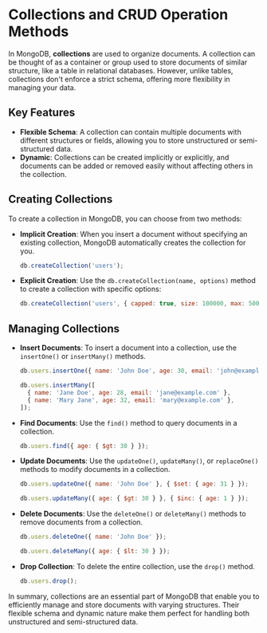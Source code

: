 # Collections and CRUD Operation Methods

In MongoDB, **collections** are used to organize documents. A collection can be thought of as a container or group used to store documents of similar structure, like a table in relational databases. However, unlike tables, collections don't enforce a strict schema, offering more flexibility in managing your data.

## Key Features

- **Flexible Schema**: A collection can contain multiple documents with different structures or fields, allowing you to store unstructured or semi-structured data.
- **Dynamic**: Collections can be created implicitly or explicitly, and documents can be added or removed easily without affecting others in the collection.

## Creating Collections

To create a collection in MongoDB, you can choose from two methods:

- **Implicit Creation**: When you insert a document without specifying an existing collection, MongoDB automatically creates the collection for you.

  ```javascript
  db.createCollection('users');
  ```

- **Explicit Creation**: Use the `db.createCollection(name, options)` method to create a collection with specific options:
  ```javascript
  db.createCollection('users', { capped: true, size: 100000, max: 5000 });
  ```

## Managing Collections

- **Insert Documents**: To insert a document into a collection, use the `insertOne()` or `insertMany()` methods.

  ```javascript
  db.users.insertOne({ name: 'John Doe', age: 30, email: 'john@example.com' });

  db.users.insertMany([
    { name: 'Jane Doe', age: 28, email: 'jane@example.com' },
    { name: 'Mary Jane', age: 32, email: 'mary@example.com' },
  ]);
  ```

- **Find Documents**: Use the `find()` method to query documents in a collection.

  ```javascript
  db.users.find({ age: { $gt: 30 } });
  ```

- **Update Documents**: Use the `updateOne()`, `updateMany()`, or `replaceOne()` methods to modify documents in a collection.

  ```javascript
  db.users.updateOne({ name: 'John Doe' }, { $set: { age: 31 } });

  db.users.updateMany({ age: { $gt: 30 } }, { $inc: { age: 1 } });
  ```

- **Delete Documents**: Use the `deleteOne()` or `deleteMany()` methods to remove documents from a collection.

  ```javascript
  db.users.deleteOne({ name: 'John Doe' });

  db.users.deleteMany({ age: { $lt: 30 } });
  ```

- **Drop Collection**: To delete the entire collection, use the `drop()` method.
  ```javascript
  db.users.drop();
  ```

In summary, collections are an essential part of MongoDB that enable you to efficiently manage and store documents with varying structures. Their flexible schema and dynamic nature make them perfect for handling both unstructured and semi-structured data.
